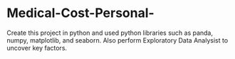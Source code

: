 # Medical-Cost-Personal-
Create  this project in python and  used python libraries such as panda, numpy, matplotlib, and seaborn. Also perform Exploratory Data Analysist  to  uncover  key factors.

